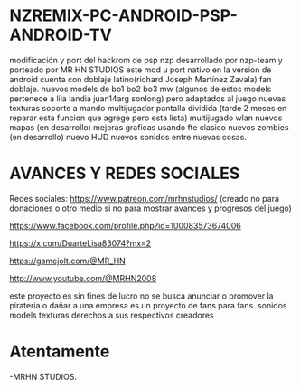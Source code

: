 # NZREMIX-PC-ANDROID-PSP-ANDROID-TV

modificación y port del hackrom de psp 
nzp desarrollado por nzp-team y porteado por MR HN STUDIOS
este mod u port nativo en la version de android
cuenta con
doblaje latino(richard Joseph Martínez Zavala) fan doblaje.
nuevos models de bo1 bo2 bo3 mw (algunos de estos models pertenece a lila landia juan14arg sonlong) pero adaptados al juego
nuevas texturas
soporte a mando 
multijugador pantalla dividida (tarde 2 meses en reparar esta funcion que agrege pero esta lista)
multijugado wlan
nuevos mapas (en desarrollo)
mejoras graficas usando fte clasico 
nuevos zombies (en desarrollo)
nuevo HUD 
nuevos sonidos
entre nuevas cosas.
# AVANCES Y REDES SOCIALES

Redes sociales:
https://www.patreon.com/mrhnstudios/ (creado no para donaciones o otro medio si no 
para mostrar avances y progresos del juego)

https://www.facebook.com/profile.php?id=100083573674006

https://x.com/DuarteLisa83074?mx=2

https://gamejolt.com/@MR_HN

http://www.youtube.com/@MRHN2008

este proyecto es sin fines de lucro no se busca anunciar o promover la pirateria
o dañar a una empresa es un proyecto de fans para fans.
sonidos models texturas derechos a sus respectivos creadores 

# Atentamente 
-MRHN STUDIOS.
